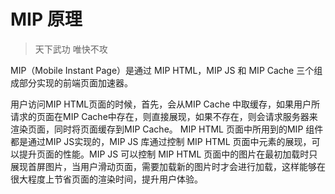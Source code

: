 # MIP 原理

> 天下武功 唯快不攻

MIP（Mobile Instant Page）是通过 MIP HTML，MIP JS 和 MIP Cache 三个组成部分实现的前端页面加速器。

用户访问MIP HTML页面的时候，首先，会从MIP Cache 中取缓存，如果用户所请求的页面在MIP Cache中存在，则直接展现，如果不存在，则会请求服务器来渲染页面，同时将页面缓存到MIP Cache。 MIP HTML 页面中所用到的MIP 组件都是通过MIP JS实现的，MIP JS 库通过控制 MIP HTML 页面中元素的展现，可以提升页面的性能。MIP JS 可以控制 MIP HTML 页面中的图片在最初加载时只展现首屏图片，当用户滑动页面，需要加载新的图片时才会进行加载，这样能够在很大程度上节省页面的渲染时间，提升用户体验。


